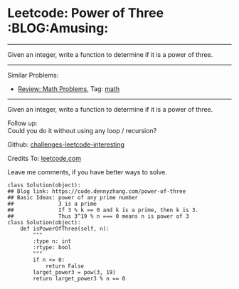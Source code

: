 # Leetcode: Power of Three     :BLOG:Amusing:


---

Given an integer, write a function to determine if it is a power of three.  

---

Similar Problems:  
-   [Review: Math Problems,](https://code.dennyzhang.com/review-math) Tag: [math](https://code.dennyzhang.com/tag/math)

---

Given an integer, write a function to determine if it is a power of three.  

Follow up:  
Could you do it without using any loop / recursion?  

Github: [challenges-leetcode-interesting](https://github.com/DennyZhang/challenges-leetcode-interesting/tree/master/power-of-three)  

Credits To: [leetcode.com](https://leetcode.com/problems/power-of-three/description/)  

Leave me comments, if you have better ways to solve.  

    class Solution(object):
    ## Blog link: https://code.dennyzhang.com/power-of-three
    ## Basic Ideas: power of any prime number
    ##              3 is a prime
    ##              If 3 % k == 0 and k is a prime, then k is 3.
    ##              Thus 3^19 % n === 0 means n is power of 3
    class Solution(object):
        def isPowerOfThree(self, n):
            """
            :type n: int
            :rtype: bool
            """
            if n <= 0:
                return False
            larget_power3 = pow(3, 19)
            return larget_power3 % n == 0
